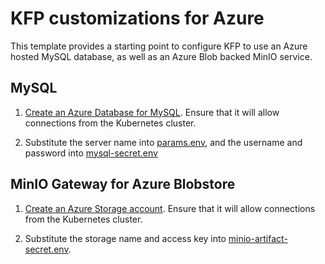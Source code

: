 # KFP customizations for Azure

This template provides a starting point to configure KFP to use an Azure hosted MySQL database, as well as an Azure Blob backed MinIO service.

## MySQL

1. [Create an Azure Database for MySQL](https://docs.microsoft.com/azure/mysql/quickstart-create-mysql-server-database-using-azure-portal). Ensure that it will allow connections from the Kubernetes cluster.

2. Substitute the server name into [params.env](./params.env), and the username and password into [mysql-secret.env](./mysql-secret.env)

## MinIO Gateway for Azure Blobstore

1. [Create an Azure Storage account](https://docs.microsoft.com/azure/storage/common/storage-account-create). Ensure that it will allow connections from the Kubernetes cluster.

2. Substitute the storage name and access key into [minio-artifact-secret.env](./minio-azure-gateway/minio-artifact-secret.env).
